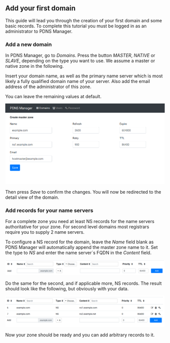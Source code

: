 ## Add your first domain

This guide will lead you through the creation of your first domain and 
some basic records. To complete this tutorial you must be logged in as 
an administrator to PDNS Manager.

### Add a new domain

In PDNS Manager, go to *Domains*. Press the button *MASTER*, *NATIVE*
or *SLAVE*, depending on the type you want to use. We assume a master
or native zone in the following.

Insert your domain name, as well as the primary name server which is 
most likely a fully qualified domain name of your server. Also add the 
email address of the administrator of this zone.

You can leave the remaining values at default.

![Screenshot](img/firstdomain.md/screenshot_1.png)

Then press *Save* to confirm the changes. You will now be redirected 
to the detail view of the domain.


### Add records for your name servers

For a complete zone you need at least NS records for the name servers 
authoritative for your zone. For second level domains most registrars 
require you to supply 2 name servers.

To configure a NS record for the domain, leave the *Name* field blank
as PDNS Manager will automatically append the master zone name to it.
Set the type to *NS* and enter the name server´s FQDN in the *Content*
field.

![Screenshot](img/firstdomain.md/screenshot_2.png)

Do the same for the second, and if applicable more, NS records. The 
result should look like the following, but obviously with your data.

![Screenshot](img/firstdomain.md/screenshot_3.png)

Now your zone should be ready and you can add arbitrary records to it.
